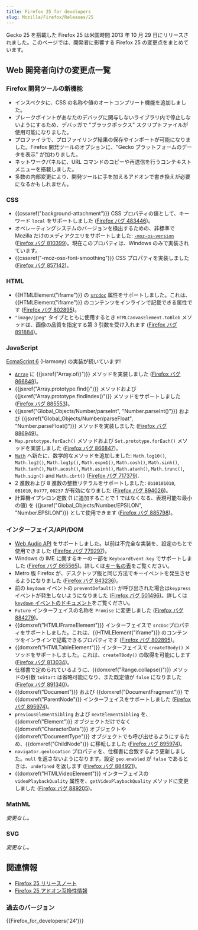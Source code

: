 ```yaml
---
title: Firefox 25 for developers
slug: Mozilla/Firefox/Releases/25
---
```


Gecko 25 を搭載した Firefox 25 は米国時間 2013 年 10 月 29 日にリリースされました。このページでは、開発者に影響する Firefox 25 の変更点をまとめています。

## Web 開発者向けの変更点一覧

### Firefox 開発ツールの新機能

- インスペクタに、CSS の名称や値のオートコンプリート機能を追加しました。
- ブレークポイントがあなたのデバッグに関与しないライブラリ内で停止しないようにするため、デバッガで "ブラックボックス" スクリプトファイルが使用可能になりました。
- プロファイラで、プロファイリング結果の保存やインポートが可能になりました。Firefox 開発ツールのオプションに、"Gecko プラットフォームのデータを表示" が加わりました。
- ネットワークパネルに、URL コマンドのコピーや再送信を行うコンテキストメニューを搭載しました。
- 多数の内部変更により、開発ツールに手を加えるアドオンで書き換えが必要になるかもしれません。

### CSS

- {{cssxref("background-attachment")}} CSS プロパティの値として、キーワード `local` をサポートしました ([Firefox バグ 483446](https://bugzil.la/483446))。
- オペレーティングシステムのバージョンを検出するための、非標準で Mozilla だけのメディアクエリをサポートしました: [`-moz-os-version`](/ja/docs/Web/Guide/CSS/Media_queries#-moz-os-version) ([Firefox バグ 810399](https://bugzil.la/810399))。現在このプロパティは、Windows のみで実装されています。
- {{cssxref("-moz-osx-font-smoothing")}} CSS プロパティを実装しました ([Firefox バグ 857142](https://bugzil.la/857142))。

### HTML

- {{HTMLElement("iframe")}} の [`srcdoc`](/ja/docs/Web/HTML/Element/iframe#srcdoc) 属性をサポートしました。これは、{{HTMLElement("iframe")}} のコンテンツをインラインで記載できる属性です ([Firefox バグ 802895](https://bugzil.la/802895))。
- `"image/jpeg"` タイプとともに使用するとき `HTMLCanvasElement.toBlob` メソッドは、画像の品質を指定する第 3 引数を受け入れます ([Firefox バグ 891884](https://bugzil.la/891884))。

### JavaScript

[EcmaScript 6](/ja/docs/Web/JavaScript/ECMAScript_6_support_in_Mozilla) (Harmony) の実装が続いています!

- [`Array`](/ja/docs/Web/JavaScript/Reference/Global_Objects/Array) に {{jsxref("Array.of()")}} メソッドを実装しました ([Firefox バグ 866849](https://bugzil.la/866849))。
- {{jsxref("Array.prototype.find()")}} メソッドおよび {{jsxref("Array.prototype.findIndex()")}} メソッドをサポートしました ([Firefox バグ 885553](https://bugzil.la/885553))。
- {{jsxref("Global_Objects/Number/parseInt", "Number.parseInt()")}} および {{jsxref("Global_Objects/Number/parseFloat", "Number.parseFloat()")}} メソッドを実装しました ([Firefox バグ 886949](https://bugzil.la/886949))。
- `Map.prototype.forEach()` メソッドおよび `Set.prototype.forEach()` メソッドを実装しました ([Firefox バグ 866847](https://bugzil.la/866847))。
- [`Math`](/ja/docs/Web/JavaScript/Reference/Global_Objects/Math) へ新たに、数学的なメソッドを追加しました: `Math.log10()`, `Math.log2()`, `Math.log1p()`, `Math.expm1()`, `Math.cosh()`, `Math.sinh()`, `Math.tanh()`, `Math.acosh()`, `Math.asinh()`, `Math.atanh()`, `Math.trunc()`, `Math.sign()` and `Math.cbrt()` ([Firefox バグ 717379](https://bugzil.la/717379)).
- 2 進数および 8 進数の整数リテラルをサポートしました: `0b10101010`, `0B1010`, `0o777`, `0O237` が有効になりました ([Firefox バグ 894026](https://bugzil.la/894026))。
- 計算機イプシロン定数 (1 に追加することで 1 ではなくなる、表現可能な最小の値) を {{jsxref("Global_Objects/Number/EPSILON", "Number.EPSILON")}} として使用できます ([Firefox バグ 885798](https://bugzil.la/885798))。

### インターフェイス/API/DOM

- [Web Audio API](/ja/docs/Web_Audio_API) をサポートしました。以前は不完全な実装を、設定のもとで使用できました ([Firefox バグ 779297](https://bugzil.la/779297))。
- Windows の IME に関するキーの一部を `KeyboardEvent.key` でサポートしました ([Firefox バグ 865565](https://bugzil.la/865565))。詳しくは[キー名の表](/ja/docs/Web/API/KeyboardEvent#Key_names_and_Char_values)をご覧ください。
- Metro 版 Firefox が、デスクトップ版と同じ方法でキーイベントを発生させるようになりました ([Firefox バグ 843236](https://bugzil.la/843236))。
- 前の `keydown` イベントの `preventDefault()` が呼び出された場合は`keypress` イベントが発生しないようになりました ([Firefox バグ 501496](https://bugzil.la/501496))。詳しくは [`keydown` イベントのドキュメント](</ja/docs/Web/Reference/Events/keydown#preventDefault()_of_keydown_event> "Web/Reference/Events/keydown#preventDefault()_of_keydown_event")をご覧ください。
- `Future` インターフェイスの名称を `Promise` に変更しました ([Firefox バグ 884279](https://bugzil.la/884279))。
- {{domxref("HTMLIFrameElement")}} インターフェイスで `srcDoc`プロパティをサポートしました。これは、{{HTMLElement("iframe")}} のコンテンツをインラインで記載できるプロパティです ([Firefox バグ 802895](https://bugzil.la/802895))。
- {{domxref("HTMLTableElement")}} インターフェイスで `createTBody()` メソッドをサポートしました。これは、`createTBody()` の取得を可能にします ([Firefox バグ 813034](https://bugzil.la/813034))。
- 仕様書で定められているように、{{domxref("Range.collapse()")}} メソッドの引数 `toStart` は省略可能になり、また既定値が `false` になりました ([Firefox バグ 891340](https://bugzil.la/891340))。
- {{domxref("Document")}} および {{domxref("DocumentFragment")}} で {{domxref("ParentNode")}} インターフェイスをサポートしました ([Firefox バグ 895974](https://bugzil.la/895974))。
- `previousElementSibling` および `nextElementSibling` を、{{domxref("Element")}} オブジェクトだけでなく {{domxref("CharacterData")}} オブジェクトや {{domxref("DocumentType")}} オブジェクトでも呼び出せるようにするため、{{domxref("ChildNode")}} に移転しました ([Firefox バグ 895974](https://bugzil.la/895974))。
- `navigator.geolocation` プロパティを、仕様書に合致するよう更新しました。`null` を返さないようになります。設定 `geo.enabled` が `false` であるときは、`undefined` を返します ([Firefox バグ 884921](https://bugzil.la/884921))。
- {{domxref("HTMLVideoElement")}} インターフェイスの `videoPlaybackQuality` 属性を、`getVideoPlaybackQuality` メソッドに変更しました ([Firefox バグ 889205](https://bugzil.la/889205))。

### MathML

_変更なし。_

### SVG

_変更なし。_

## 関連情報

- [Firefox 25 リリースノート](http://www.mozilla.jp/firefox/25.0/releasenotes/)
- [Firefox 25 アドオン互換性情報](https://dev.mozilla.jp/2013/10/firefox-25-addon-compatibility/)

### 過去のバージョン

{{Firefox_for_developers('24')}}
